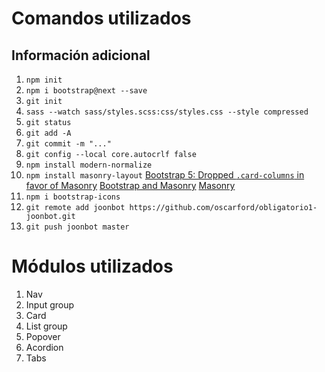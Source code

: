 # Comandos utilizados
## Información adicional

1. `npm init`
2. `npm i bootstrap@next --save`
3. `git init`
4. `sass --watch sass/styles.scss:css/styles.css --style compressed`
5. `git status`
6. `git add -A`
7. `git commit -m "..."`
8. `git config --local core.autocrlf false`
9. `npm install modern-normalize`
10. `npm install masonry-layout`
    [ Bootstrap 5: Dropped `.card-columns` in favor of Masonry](https://getbootstrap.com/docs/5.0/migration/#card)
    [Bootstrap and Masonry](https://getbootstrap.com/docs/5.0/examples/masonry/#:~:text=Bootstrap%20and%20Masonry,grid%20system%20and%20cards%20component.&text=By%20adding%20data%2Dmasonry%3D'%7B,responsive%20grid%20and%20Masonry's%20positioning)
    [Masonry](https://masonry.desandro.com/)
11. `npm i bootstrap-icons`
12. `git remote add joonbot https://github.com/oscarford/obligatorio1-joonbot.git`
13. `git push joonbot master`


# Módulos utilizados
1. Nav
2. Input group
3. Card
4. List group
5. Popover
6. Acordion
7. Tabs